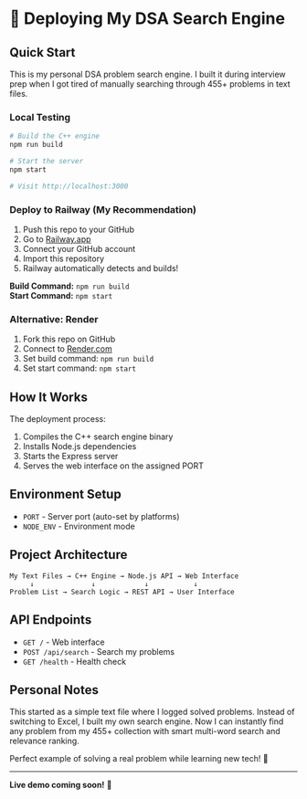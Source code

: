 # 🚀 Deploying My DSA Search Engine

## Quick Start

This is my personal DSA problem search engine. I built it during interview prep when I got tired of manually searching through 455+ problems in text files.

### Local Testing
```bash
# Build the C++ engine
npm run build

# Start the server  
npm start

# Visit http://localhost:3000
```

### Deploy to Railway (My Recommendation)
1. Push this repo to your GitHub
2. Go to [Railway.app](https://railway.app) 
3. Connect your GitHub account
4. Import this repository
5. Railway automatically detects and builds!

**Build Command:** `npm run build`  
**Start Command:** `npm start`

### Alternative: Render
1. Fork this repo on GitHub
2. Connect to [Render.com](https://render.com)
3. Set build command: `npm run build`
4. Set start command: `npm start`

## How It Works

The deployment process:
1. Compiles the C++ search engine binary
2. Installs Node.js dependencies  
3. Starts the Express server
4. Serves the web interface on the assigned PORT

## Environment Setup

- `PORT` - Server port (auto-set by platforms)
- `NODE_ENV` - Environment mode

## Project Architecture

```
My Text Files → C++ Engine → Node.js API → Web Interface
     ↓              ↓            ↓           ↓
Problem List → Search Logic → REST API → User Interface
```

## API Endpoints

- `GET /` - Web interface
- `POST /api/search` - Search my problems
- `GET /health` - Health check

## Personal Notes

This started as a simple text file where I logged solved problems. Instead of switching to Excel, I built my own search engine. Now I can instantly find any problem from my 455+ collection with smart multi-word search and relevance ranking.

Perfect example of solving a real problem while learning new tech! 🎯

---
**Live demo coming soon!** 🚀